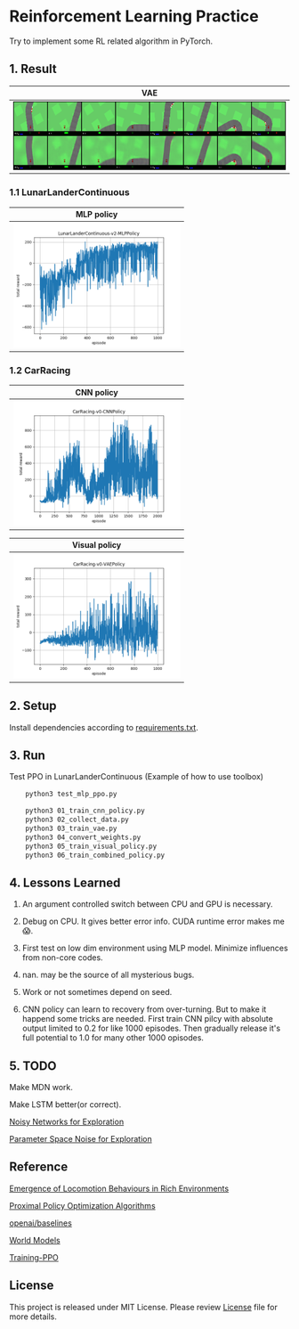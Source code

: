 # Reinforcement Learning Practice

Try to implement some RL related algorithm in PyTorch.

## 1. Result

| VAE
|-----
| <img src="image/vae_reconstruction_15.png"/>

### 1.1 LunarLanderContinuous

| MLP policy
|-----------
| <img src="image/LunarLanderContinuous-v2-MLPPolicy.png" width="300"/>

### 1.2 CarRacing

| CNN policy
|-----------
| <img src="image/CarRacing-v0-CNNPolicy.png" width="300"/>

| Visual policy
|--------------
| <img src="image/CarRacing-v0-VAEPolicy.png" width="300"/>



## 2. Setup

Install dependencies according to [requirements.txt](requirements.txt).

## 3. Run

Test PPO in LunarLanderContinuous (Example of how to use toolbox)

```
    python3 test_mlp_ppo.py
```

```
    python3 01_train_cnn_policy.py
    python3 02_collect_data.py
    python3 03_train_vae.py
    python3 04_convert_weights.py
    python3 05_train_visual_policy.py
    python3 06_train_combined_policy.py
```

## 4. Lessons Learned
1. An argument controlled switch between CPU and GPU is necessary.

1. Debug on CPU. It gives better error info. CUDA runtime error makes me :scream:.

1. First test on low dim environment using MLP model. Minimize influences from non-core codes.

1. nan. may be the source of all mysterious bugs.

1. Work or not sometimes depend on seed.

1. CNN policy can learn to recovery from over-turning.
But to make it happend some tricks are needed.
First train CNN pilcy with absolute output limited to 0.2 for like 1000 episodes.
Then gradually release it's full potential to 1.0 for many other 1000 opisodes.

## 5. TODO
Make MDN work.

Make LSTM better(or correct).

[Noisy Networks for Exploration](https://arxiv.org/abs/1706.10295)

[Parameter Space Noise for Exploration](https://arxiv.org/abs/1706.01905)

## Reference

[Emergence of Locomotion Behaviours in Rich Environments](https://arxiv.org/abs/1707.02286)

[Proximal Policy Optimization Algorithms](https://arxiv.org/abs/1707.06347)

[openai/baselines](https://github.com/openai/baselines)

[World Models](https://worldmodels.github.io/)

[Training-PPO](https://github.com/Unity-Technologies/ml-agents/blob/master/docs/Training-PPO.md)

## License
This project is released under MIT License. Please review [License](LICENSE) file for more details.

